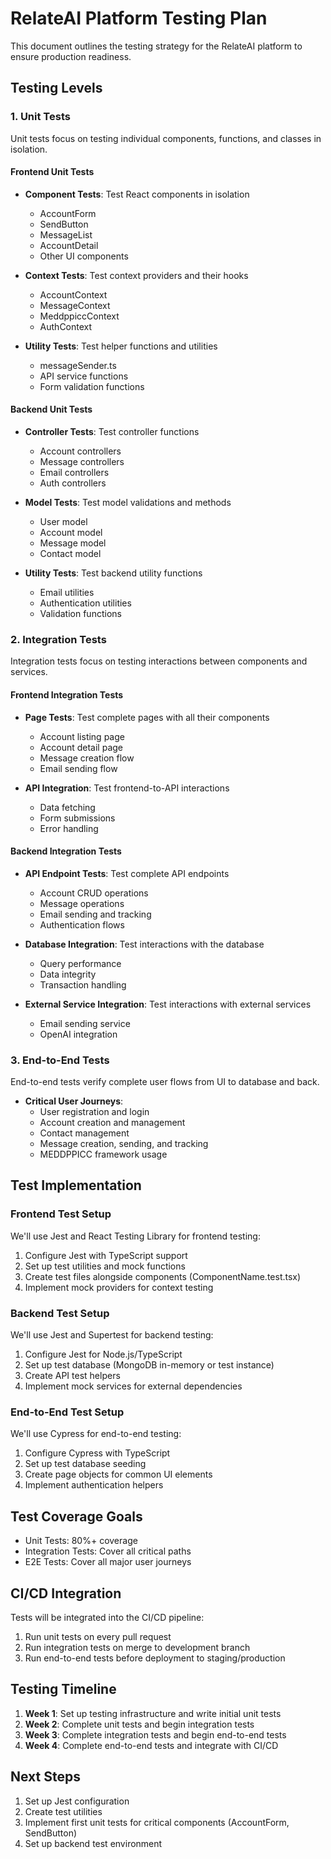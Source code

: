 # RelateAI Platform Testing Plan

This document outlines the testing strategy for the RelateAI platform to ensure production readiness.

## Testing Levels

### 1. Unit Tests

Unit tests focus on testing individual components, functions, and classes in isolation.

#### Frontend Unit Tests

- **Component Tests**: Test React components in isolation
  - AccountForm
  - SendButton
  - MessageList
  - AccountDetail
  - Other UI components

- **Context Tests**: Test context providers and their hooks
  - AccountContext
  - MessageContext
  - MeddppiccContext
  - AuthContext

- **Utility Tests**: Test helper functions and utilities
  - messageSender.ts
  - API service functions
  - Form validation functions

#### Backend Unit Tests

- **Controller Tests**: Test controller functions
  - Account controllers
  - Message controllers
  - Email controllers
  - Auth controllers

- **Model Tests**: Test model validations and methods
  - User model
  - Account model
  - Message model
  - Contact model

- **Utility Tests**: Test backend utility functions
  - Email utilities
  - Authentication utilities
  - Validation functions

### 2. Integration Tests

Integration tests focus on testing interactions between components and services.

#### Frontend Integration Tests

- **Page Tests**: Test complete pages with all their components
  - Account listing page
  - Account detail page
  - Message creation flow
  - Email sending flow

- **API Integration**: Test frontend-to-API interactions
  - Data fetching
  - Form submissions
  - Error handling

#### Backend Integration Tests

- **API Endpoint Tests**: Test complete API endpoints
  - Account CRUD operations
  - Message operations
  - Email sending and tracking
  - Authentication flows

- **Database Integration**: Test interactions with the database
  - Query performance
  - Data integrity
  - Transaction handling

- **External Service Integration**: Test interactions with external services
  - Email sending service
  - OpenAI integration

### 3. End-to-End Tests

End-to-end tests verify complete user flows from UI to database and back.

- **Critical User Journeys**:
  - User registration and login
  - Account creation and management
  - Contact management
  - Message creation, sending, and tracking
  - MEDDPPICC framework usage

## Test Implementation

### Frontend Test Setup

We'll use Jest and React Testing Library for frontend testing:

1. Configure Jest with TypeScript support
2. Set up test utilities and mock functions
3. Create test files alongside components (ComponentName.test.tsx)
4. Implement mock providers for context testing

### Backend Test Setup

We'll use Jest and Supertest for backend testing:

1. Configure Jest for Node.js/TypeScript
2. Set up test database (MongoDB in-memory or test instance)
3. Create API test helpers
4. Implement mock services for external dependencies

### End-to-End Test Setup

We'll use Cypress for end-to-end testing:

1. Configure Cypress with TypeScript
2. Set up test database seeding
3. Create page objects for common UI elements
4. Implement authentication helpers

## Test Coverage Goals

- Unit Tests: 80%+ coverage
- Integration Tests: Cover all critical paths
- E2E Tests: Cover all major user journeys

## CI/CD Integration

Tests will be integrated into the CI/CD pipeline:

1. Run unit tests on every pull request
2. Run integration tests on merge to development branch
3. Run end-to-end tests before deployment to staging/production

## Testing Timeline

1. **Week 1**: Set up testing infrastructure and write initial unit tests
2. **Week 2**: Complete unit tests and begin integration tests
3. **Week 3**: Complete integration tests and begin end-to-end tests
4. **Week 4**: Complete end-to-end tests and integrate with CI/CD

## Next Steps

1. Set up Jest configuration
2. Create test utilities
3. Implement first unit tests for critical components (AccountForm, SendButton)
4. Set up backend test environment
